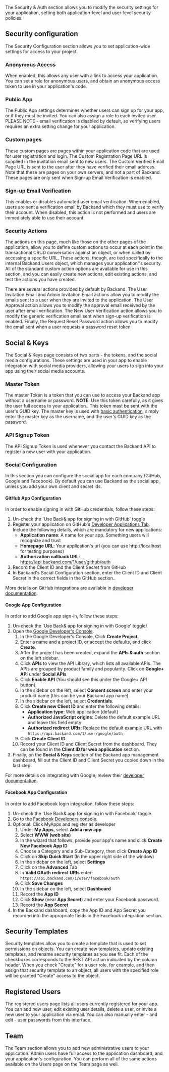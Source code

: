The Security & Auth section allows you to modify the security settings for your application, setting both application-level and user-level security policies.

## Security configuration

The Security Configuration section allows you to set application-wide settings for access to your project.

### Anonymous Access

When enabled, this allows any user with a link to access your application. You can set a role for anonymous users, and obtain an anonymous access token to use in your application's code.

### Public App

The Public App settings determines whether users can sign up for your app, or if they must be invited. You can also assign a role to each invited user. PLEASE NOTE - email verification is disabled by default, so verifying users requires an extra setting change for your application.

### Custom pages

These custom pages are pages within your application code that are used for user registration and login. The Custom Registration Page URL is supplied in the invitation email sent to new users. The Custom Verified Email Page URL is sent to the user after they have verified their email address. Note that these are pages on your own servers, and not a part of Backand. These pages are only sent when Sign-up Email Verification is enabled.

### Sign-up Email Verification

This enables or disables automated user email verification. When enabled, users are sent a verification email by Backand which they must use to verify their account. When disabled, this action is not performed and users are immediately able to use their account.

### Security Actions

The actions on this page, much like those on the other pages of the application, allow you to define custom actions to occur at each point in the transactional CRUD conversation against an object, or when called by accessing a specific URL. These actions, though, are tied specifically to the internal Backand Users object, which manages your application''s security. All of the standard custom action options are available for use in this section, and you can easily create new actions, edit existing actions, and test the actions you have created.

There are several actions provided by default by Backand. The User Invitation Email and Admin Invitation Email actions allow you to modify the emails sent to a user when they are invited to the application. The User Approval action allows you to modify the approval email received by the user after email verification. The New User Verification action allows you to modify the generic verification email sent when sign-up verification is enabled. Finally, the Request Reset Password action allows you to modify the email sent when a user requests a password reset token.

## Social & Keys

The Social & Keys page consists of two parts - the tokens, and the social media configurations. These settings are used in your app to enable integration with social media providers, allowing your users to sign into your app using their social media accounts.

### Master Token

The master Token is a token that you can use to access your Backand app without a username or password. **NOTE**: Use this token carefully, as it gives the user full access to your application.. This token mast be sent with the user's GUID key. The master key is used with [basic authentication](https://en.wikipedia.org/wiki/Basic_access_authentication), simply enter the master key as the username, and the user's GUID key as the password.

### API Signup Token

The API Signup Token is used whenever you contact the Backand API to register a new user with your application.

### Social Configuration

In this section you can configure the social app for each company (GitHub, Google and Facebook). By default you can use Backand as the social app, unless you add your own client and secret ids.

#### GitHub App Configuration

In order to enable signing in with GitHub credentials, follow these steps:

1. Un-check the 'Use Back& app for signing in with GitHub' toggle
1. Register your application on GitHub's <a href="https://github.com/settings/applications/new" target="_blank">Developer Applications Tab</a>. Include the following details, which are mandatory for new applications:
    * **Application name**: A name for your app. Something users will recognize and trust
    * **Homepage URL**: Your application's url (you can use http://localhost for testing purposes)
    * **Authorization callback URL**: https://api.backand.com/1/user/github/auth
1. Record the Client ID and the Client Secret from GitHub
1. In Backand's Social Configuration section, enter the Client ID and Client Secret in the correct fields in the GitHub section..

More details on GitHub integrations are available in <a href="https://developer.github.com/v3/oauth/#redirect-urls/" target="_blank">developer documentation</a>.


#### Google App Configuration

In order to add Google app sign-in, follow these steps:

1. Un-check the 'Use Back& app for signing in with Google' toggle/
1. Open the <a href="https://console.developers.google.com/project" target="_blank">Google Developer's Console</a>. 
    1. In the Google Developer's Console, Click **Create Project**.
    1. Enter a name and a project ID, or accept the defaults, and click **Create**. 
    1. After the project has been created, expand the **APIs & auth** section on the left sidebar.
    1. Click **APIs** to view the API Library, which lists all available APIs. The APIs are grouped by product family and popularity. Click on **Google+ API** under **Social APIs**
    1. Click **Enable API** (You should see this under the Google+ API button).
    1. In the sidebar on the left, select **Consent screen** and enter your product name (this can be your Backand app name).
    1. In the sidebar on the left, select **Credentials**.
    1. Click **Create new Client ID** and enter the following details:
        * **Application type**: Web application (default)
        * **Authorized JavaScript origins**: Delete the default example URL and leave this field empty
        * **Authorized redirect URIs**: Replace the default example URL with `https://api.backand.com/1/user/google/auth`
    1. Click **Create Client ID**
    1. Record your Client ID and Client Secret from the dashboard. They can be found in the **Client ID for web application** section.
1. Finally, on the **Social & Keys** section of the Backand app management dashboard, fill out the Client ID and Client Secret you copied down in the last step.

For more details on integrating with Google, review their <a href="https://developers.google.com/console/help/new/" target="_blank">developer documentation</a>.

#### Facebook App Configuration

In order to add Facebook login integration, follow these steps:

1. Un-check the 'Use Back& app for signing in with Facebook' toggle. 
1. Go to the <a href="Open https://developers.facebook.com/" target="_blank">Facebook Developers console</a>.
1. Optional: Click MyApps and register as developer
    1. Under **My Apps**, select **Add a new app**
    1. Select **WWW (web site)**
    1. In the wizard that follows, provide your app's name and click **Create New Facebook App ID**
    1. Choose a Category and a Sub-Category, then click **Create App ID**
    1. Click on **Skip Quick Start** (In the upper right side of the window)
    1. In the sidebar on the left, select **Settings**
    1. Click on the **Advanced** Tab
    1. In **Valid OAuth redirect URIs** enter: `https://api.backand.com/1/user/facebook/auth`
    1. Click **Save Changes**
    1. In the sidebar on the left, select **Dashboard**    
    1. Record the **App ID**
    1. Click **Show** (near **App Secret**) and enter your Facebook password.
    1. Record the **App Secret**
1. In the Backand dashboard, copy the App ID and App Secret you recorded into the appropriate fields in the Facebook integration section.


## Security Templates

Security templates allow you to create a template that is used to set permissions on objects. You can create new templates, update existing templates, and rename security templates as you see fit. Each of the checkboxes corresponds to the REST API action indicated by the column header. When you check "Create" for a user role, for example, and then assign that security template to an object, all users with the specified role will be granted "Create" access to the object.

## Registered Users

The registered users page lists all users currently registered for your app. You can add new user, edit existing user details, delete a user, or invite a new user to your application via email. You can also manually enter - and edit - user passwords from this interface.

## Team

The Team section allows you to add new administrative users to your application. Admin users have full access to the application dashboard, and your application's configuration. You can perform all of the same actions available on the Users page on the Team page as well.

